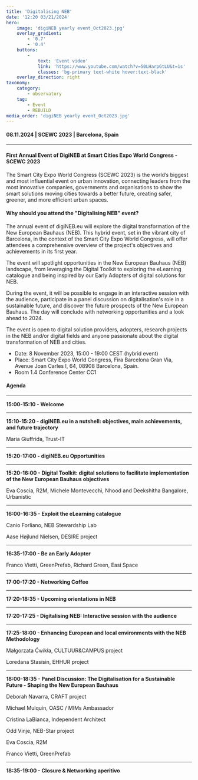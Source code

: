 ```yaml
---
title: 'Digitalising NEB'
date: '12:20 03/21/2024'
hero:
    image: 'digiNEB yearly event_Oct2023.jpg'
    overlay_gradient:
        - '0.7'
        - '0.4'
    buttons:
        -
            text: 'Event video'
            link: 'https://www.youtube.com/watch?v=50LHarpGtLU&t=1s'
            classes: 'bg-primary text-white hover:text-black'
    overlay_direction: right
taxonomy:
    category:
        - observatory
    tag:
        - Event
        - REBUILD
media_order: 'digiNEB yearly event_Oct2023.jpg'
---
```


#### 08.11.2024 | SCEWC 2023 | Barcelona, Spain
***
#### First Annual Event of DigiNEB at Smart Cities Expo World Congress - SCEWC 2023
The Smart City Expo World Congress (SCEWC 2023) is the world’s biggest and most influential event on urban innovation, connecting leaders from the most innovative companies, governments and organisations to show the smart solutions moving cities towards a better future, creating safer, greener, and more efficient urban spaces.
 
#### Why should you attend the "Digitalising NEB" event? 
The annual event of digiNEB.eu will explore the digital transformation of the New European Bauhaus (NEB). This hybrid event, set in the vibrant city of Barcelona, in the context of the Smart City Expo World Congress, will offer attendees a comprehensive overview of the project's objectives and achievements in its first year.

The event will spotlight opportunities in the New European Bauhaus (NEB) landscape, from leveraging the Digital Toolkit to exploring the eLearning catalogue and being inspired by our Early Adopters of digital solutions for NEB.

During the event, it will be possible to engage in an interactive session with the audience, participate in a panel discussion on digitalisation's role in a sustainable future, and discover the future prospects of the New European Bauhaus. The day will conclude with networking opportunities and a look ahead to 2024.

The event is open to digital solution providers, adopters, research projects in the NEB and/or digital fields and anyone passionate about the digital transformation of NEB and cities.

* Date: 8 November 2023, 15:00 - 19:00 CEST (hybrid event)
* Place: Smart City Expo World Congress, Fira Barcelona Gran Via, Avenue Joan Carles I, 64, 08908 Barcelona, Spain.
* Room 1.4 Conference Center CC1

#### Agenda
***
**15:00-15:10 - Welcome**
***
**15:10-15:20 - digiNEB.eu in a nutshell: objectives, main achievements, and future trajectory**

Maria Giuffrida, Trust-IT
***
**15:20-17:00 - digiNEB.eu Opportunities**
***
**15:20-16:00 - Digital Toolkit: digital solutions to facilitate implementation of the New European Bauhaus objectives**

Eva Coscia, R2M, Michele Montevecchi, Nhood and Deekshitha Bangalore, Urbanistic
***
**16:00-16:35 - Exploit the eLearning catalogue**

Canio Forliano, NEB Stewardship Lab

Aase Højlund Nielsen, DESIRE project
***
**16:35-17:00 - Be an Early Adopter**

Franco Vietti, GreenPrefab, Richard Green, Easi Space
***
**17:00-17:20 - Networking Coffee**
***
**17:20-18:35 - Upcoming orientations in NEB**
***
**17:20-17:25 - Digitalising NEB: Interactive session with the audience**
***
**17:25-18:00 - Enhancing European and local environments with the NEB Methodology**

Małgorzata Ćwikła, CULTUUR&CAMPUS project

Loredana Stasisin, EHHUR project
***
**18:00-18:35 - Panel Discussion: The Digitalisation for a Sustainable Future - Shaping the New European Bauhaus**

Deborah Navarra, CRAFT project

Michael Mulquin, OASC / MIMs Ambassador

Cristina LaBianca, Independent Architect

Odd Vinje, NEB-Star project

Eva Coscia, R2M

Franco Vietti, GreenPrefab
***
**18:35-19:00 - Closure & Networking aperitivo**